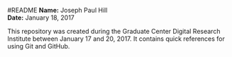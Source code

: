 #README
**Name:** Joseph Paul Hill  
**Date:** January 18, 2017  
  
This repository was created during the Graduate Center Digital Research Institute between January 17 and 20, 2017. It contains quick references for using Git and GitHub.